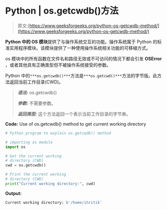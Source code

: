 # Python | os.getcwdb()方法

> 原文:[https://www.geeksforgeeks.org/python-os-getcwdb-method/](https://www.geeksforgeeks.org/python-os-getcwdb-method/)

**Python 中的 OS 模块**提供了与操作系统交互的功能。操作系统属于 Python 的标准实用程序模块。该模块提供了一种使用操作系统相关功能的可移植方式。

os 模块中的所有函数在文件名和路径无效或不可访问的情况下都会引发 **OSError** ，或者其他具有正确类型但不被操作系统接受的参数。

Python 中的`***os.getcwdb()***`方法是`***os.getcwd()***`方法的字节版。此方法返回当前工作目录(CWD)。

> ***语法:*** os.getcwdb()
> 
> ***参数:*** 不需要参数。
> 
> ***返回类型:*** 这个方法返回一个表示当前工作目录的字节串。

**Code:** Use of os.getcwdb() method to get current working directory

```py
# Python program to explain os.getcwdb() method 

# importing os module 
import os

# Get the current working
# directory (CWD)
cwd = os.getcwdb()

# Print the current working 
# directory (CWD)
print("Current working directory:", cwd)
```

**Output:**

```py
Current working directory: b'/home/ihritik'

```